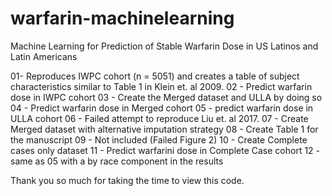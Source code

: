 # warfarin-machinelearning
Machine Learning for Prediction of Stable Warfarin Dose in US Latinos and Latin Americans


01- Reproduces IWPC cohort (n = 5051) and creates a table of subject characteristics similar to Table 1 in Klein et. al 2009. 
02 - Predict warfarin dose in IWPC cohort
03 - Create the Merged dataset and ULLA by doing so 
04 - Predict warfarin dose in Merged cohort
05 - predict warfarin dose in ULLA cohort
06 - Failed attempt to reproduce Liu et. al 2017. 
07 - Create Merged dataset with alternative imputation strategy 
08 - Create Table 1 for the manuscript
09 - Not included (Failed Figure 2) 
10 - Create Complete cases only dataset
11 - Predict warfarini dose in Complete Case cohort
12 - same as 05 with a by race component in the results

Thank you so much for taking the time to view this code. 

